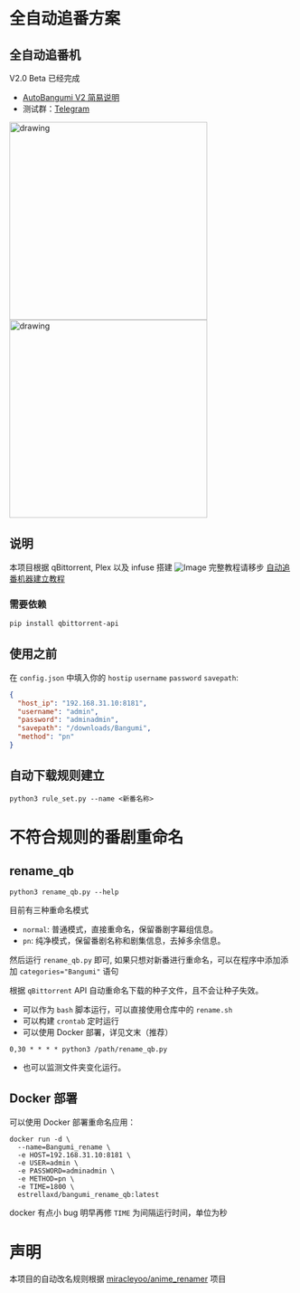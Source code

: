 # 全自动追番方案
## 全自动追番机

V2.0 Beta 已经完成

- [AutoBangumi V2 简易说明](https://www.craft.do/s/4viN6M3tBqigLp)
- 测试群：[Telegram](t.me/autobangumi)

<img src="https://github.com/EstrellaXD/Bangumi_Auto_Collector/blob/main/image/workthrough-1.0.png?raw=true" alt="drawing" width="350"/><img src="https://github.com/EstrellaXD/Bangumi_Auto_Collector/blob/main/image/workthrough-2.0.png?raw=true" alt="drawing" width="350"/>
## 说明
本项目根据 qBittorrent, Plex 以及 infuse 搭建
![Image](https://cdn.sspai.com/2022/02/09/d94ec60db1c136f6b12ba3dca31e5f5f.png?imageView2/2/w/1120/q/90/interlace/1/ignore-error/1)
完整教程请移步 [自动追番机器建立教程](https://www.craft.do/s/48MFW9QwaCQMzt)
### 需要依赖
```bash
pip install qbittorrent-api
```
## 使用之前
在 `config.json` 中填入你的 `hostip` `username` `password` `savepath`:
```json
{
  "host_ip": "192.168.31.10:8181",
  "username": "admin",
  "password": "adminadmin",
  "savepath": "/downloads/Bangumi",
  "method": "pn"
}
```
## 自动下载规则建立
```shell
python3 rule_set.py --name <新番名称>
```

# 不符合规则的番剧重命名

## rename_qb
```shell
python3 rename_qb.py --help
```
目前有三种重命名模式
- `normal`: 普通模式，直接重命名，保留番剧字幕组信息。
- `pn`: 纯净模式，保留番剧名称和剧集信息，去掉多余信息。

然后运行 `rename_qb.py` 即可, 如果只想对新番进行重命名，可以在程序中添加添加 `categories="Bangumi"` 语句

根据 `qBittorrent` API 自动重命名下载的种子文件，且不会让种子失效。

- 可以作为 `bash` 脚本运行，可以直接使用仓库中的 `rename.sh`
- 可以构建 `crontab` 定时运行
- 可以使用 Docker 部署，详见文末（推荐）
```shell
0,30 * * * * python3 /path/rename_qb.py
```
- 也可以监测文件夹变化运行。

## Docker 部署
可以使用 Docker 部署重命名应用：
```shell
docker run -d \
  --name=Bangumi_rename \
  -e HOST=192.168.31.10:8181 \
  -e USER=admin \
  -e PASSWORD=adminadmin \
  -e METHOD=pn \
  -e TIME=1800 \
  estrellaxd/bangumi_rename_qb:latest
```
docker 有点小 bug 明早再修
`TIME` 为间隔运行时间，单位为秒
# 声明
本项目的自动改名规则根据 [miracleyoo/anime_renamer](https://github.com/miracleyoo/anime_renamer) 项目
